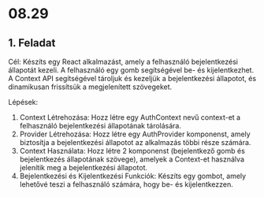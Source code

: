 # 08.29

## 1. Feladat

Cél: Készíts egy React alkalmazást, amely a felhasználó bejelentkezési állapotát kezeli. A felhasználó egy gomb segítségével be- és kijelentkezhet. A Context API segítségével tároljuk és kezeljük a bejelentkezési állapotot, és dinamikusan frissítsük a megjelenített szövegeket.

Lépések:

1. Context Létrehozása: Hozz létre egy AuthContext nevű context-et a felhasználó bejelentkezési állapotának tárolására.
2. Provider Létrehozása: Hozz létre egy AuthProvider komponenst, amely biztosítja a bejelentkezési állapotot az alkalmazás többi része számára.
3. Context Használata: Hozz létre 2 komponenst (bejelentkező gomb és bejelentkezés állapotának szövege), amelyek a Context-et használva jelenítik meg a bejelentkezési állapotot.
4. Bejelentkezési és Kijelentkezési Funkciók: Készíts egy gombot, amely lehetővé teszi a felhasználó számára, hogy be- és kijelentkezzen.
